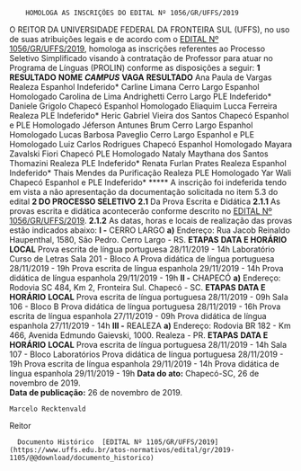         HOMOLOGA AS INSCRIÇÕES DO EDITAL Nº 1056/GR/UFFS/2019  

 O REITOR DA UNIVERSIDADE FEDERAL DA FRONTEIRA SUL (UFFS), no uso de suas atribuições legais e de acordo com o [EDITAL Nº 1056/GR/UFFS/2019](https://www.uffs.edu.br/atos-normativos/edital/gr/2019-1056), homologa as inscrições referentes ao Processo Seletivo Simplificado visando à contratação de Professor para atuar no Programa de Línguas (PROLIN) conforme as disposições a seguir:  **1 RESULTADO**     **NOME**    ***CAMPUS***    **VAGA**   **RESULTADO**     Ana Paula de Vargas   Realeza   Espanhol   Indeferido*     Carline Limana   Cerro Largo   Espanhol   Homologado     Carolina de Lima Andrighetti   Cerro Largo   PLE   Indeferido*     Daniele Grigolo   Chapecó   Espanhol   Homologado     Eliaquim Lucca Ferreira   Realeza   PLE   Indeferido*     Heric Gabriel Vieira dos Santos   Chapecó   Espanhol e PLE   Homologado     Jéferson Antunes Brum   Cerro Largo   Espanhol   Homologado     Lucas Barbosa Paveglio   Cerro Largo   Espanhol e PLE   Homologado     Luiz Carlos Rodrigues   Chapecó   Espanhol   Homologado     Mayara Zavalski Fiori   Chapecó   PLE   Homologado     Nataly Maythana dos Santos Thomazini   Realeza   PLE   Indeferido*     Renata Furlan Prates   Realeza   Espanhol   Indeferido*     Thais Mendes da Purificação   Realeza   PLE   Homologado     Yar Wali   Chapecó   Espanhol e PLE   Indeferido*     *****  A inscrição foi indeferida tendo em vista a não apresentação da documentação solicitada no item 5.3 do edital  **2 DO PROCESSO SELETIVO** **2.1**  Da Prova Escrita e Didática **2.1.1**  As provas escrita e didática acontecerão conforme descrito no [EDITAL Nº 1056/GR/UFFS/2019](https://www.uffs.edu.br/atos-normativos/edital/gr/2019-1056). **2.1.2**  As datas, horas e locais de realização das provas estão indicados abaixo:  **I -**  CERRO LARGO **a)**  Endereço: Rua Jacob Reinaldo Haupenthal, 1580, São Pedro. Cerro Largo - RS.     **ETAPAS**   **DATA E HORÁRIO**   **LOCAL**     Prova escrita de língua portuguesa   28/11/2019 - 14h   Laboratório Curso de Letras Sala 201 - Bloco A     Prova didática de língua portuguesa   28/11/2019 - 19h     Prova escrita de língua espanhola   29/11/2019 - 14h     Prova didática de língua espanhola   29/11/2019 - 19h      **II -**  CHAPECÓ **a)**  Endereço: Rodovia SC 484, Km 2, Fronteira Sul. Chapecó - SC.     **ETAPAS**   **DATA E HORÁRIO**   **LOCAL**     Prova escrita de língua portuguesa   28/11/2019 - 09h   Sala 106 - Bloco B     Prova didática de língua portuguesa   28/11/2019 - 16h     Prova escrita de língua espanhola   27/11/2019 - 09h     Prova didática de língua espanhola   27/11/2019 - 14h     **III -**  REALEZA **a)**  Endereço: Rodovia BR 182 - Km 466, Avenida Edmundo Gaievski, 1000. Realeza - PR.     **ETAPAS**   **DATA E HORÁRIO**   **LOCAL**     Prova escrita de língua portuguesa   28/11/2019 - 14h   Sala 107 - Bloco Laboratórios     Prova didática de língua portuguesa   28/11/2019 - 19h     Prova escrita de língua espanhola   29/11/2019 - 14h     Prova didática de língua espanhola   29/11/2019 - 19h            **Data do ato:** Chapecó-SC, 26 de novembro de 2019.   
 **Data de publicação:**  26 de novembro de 2019. 

    Marcelo Recktenvald   
 Reitor 

      Documento Histórico  [EDITAL Nº 1105/GR/UFFS/2019](https://www.uffs.edu.br/atos-normativos/edital/gr/2019-1105/@@download/documento_historico)     
      